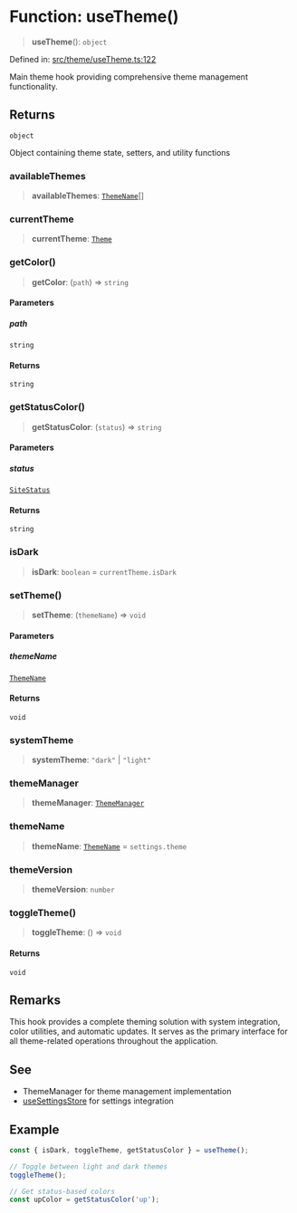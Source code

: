 # Function: useTheme()

> **useTheme**(): `object`

Defined in: [src/theme/useTheme.ts:122](https://github.com/Nick2bad4u/Uptime-Watcher/blob/3cce0c3b352c8390536ca3c7399ece50a05faf18/src/theme/useTheme.ts#L122)

Main theme hook providing comprehensive theme management functionality.

## Returns

`object`

Object containing theme state, setters, and utility functions

### availableThemes

> **availableThemes**: [`ThemeName`](../../types/type-aliases/ThemeName.md)[]

### currentTheme

> **currentTheme**: [`Theme`](../../types/interfaces/Theme.md)

### getColor()

> **getColor**: (`path`) => `string`

#### Parameters

##### path

`string`

#### Returns

`string`

### getStatusColor()

> **getStatusColor**: (`status`) => `string`

#### Parameters

##### status

[`SiteStatus`](../../../../shared/types/type-aliases/SiteStatus.md)

#### Returns

`string`

### isDark

> **isDark**: `boolean` = `currentTheme.isDark`

### setTheme()

> **setTheme**: (`themeName`) => `void`

#### Parameters

##### themeName

[`ThemeName`](../../types/type-aliases/ThemeName.md)

#### Returns

`void`

### systemTheme

> **systemTheme**: `"dark"` \| `"light"`

### themeManager

> **themeManager**: [`ThemeManager`](../../ThemeManager/classes/ThemeManager.md)

### themeName

> **themeName**: [`ThemeName`](../../types/type-aliases/ThemeName.md) = `settings.theme`

### themeVersion

> **themeVersion**: `number`

### toggleTheme()

> **toggleTheme**: () => `void`

#### Returns

`void`

## Remarks

This hook provides a complete theming solution with system integration,
color utilities, and automatic updates. It serves as the primary interface
for all theme-related operations throughout the application.

## See

 - ThemeManager for theme management implementation
 - [useSettingsStore](../../../stores/settings/useSettingsStore/variables/useSettingsStore.md) for settings integration

## Example

```typescript
const { isDark, toggleTheme, getStatusColor } = useTheme();

// Toggle between light and dark themes
toggleTheme();

// Get status-based colors
const upColor = getStatusColor('up');
```
